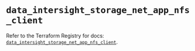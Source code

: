 # `data_intersight_storage_net_app_nfs_client`

Refer to the Terraform Registry for docs: [`data_intersight_storage_net_app_nfs_client`](https://registry.terraform.io/providers/ciscodevnet/intersight/1.0.71/docs/data-sources/storage_net_app_nfs_client).
